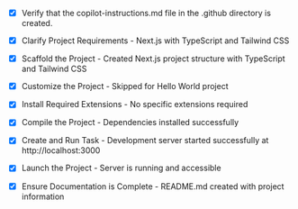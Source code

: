 <!-- Use this file to provide workspace-specific custom instructions to Copilot. For more details, visit https://code.visualstudio.com/docs/copilot/copilot-customization#_use-a-githubcopilotinstructionsmd-file -->
- [x] Verify that the copilot-instructions.md file in the .github directory is created.

- [x] Clarify Project Requirements - Next.js with TypeScript and Tailwind CSS
	<!-- Ask for project type, language, and frameworks if not specified. Skip if already provided. -->

- [x] Scaffold the Project - Created Next.js project structure with TypeScript and Tailwind CSS
	<!--
	Ensure that the previous step has been marked as completed.
	Call project setup tool with projectType parameter.
	Run scaffolding command to create project files and folders.
	Use '.' as the working directory.
	If no appropriate projectType is available, search documentation using available tools.
	Otherwise, create the project structure manually using available file creation tools.
	-->

- [x] Customize the Project - Skipped for Hello World project

- [x] Install Required Extensions - No specific extensions required

- [x] Compile the Project - Dependencies installed successfully

- [x] Create and Run Task - Development server started successfully at http://localhost:3000

- [x] Launch the Project - Server is running and accessible

- [x] Ensure Documentation is Complete - README.md created with project information
